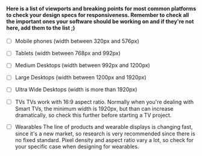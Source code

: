 #### Here is a list of viewports and breaking points for most common platforms to check your design specs for responsiveness. Remember to check all the important ones your software should be working on and if they're not here, add them to the list ;)

* [ ] Mobile phones 
(width between 320px and 576px)

* [ ] Tablets 
(width between 768px and 992px)

* [ ] Medium Desktops 
(width between 992px and 1200px)

* [ ] Large Desktops 
(width between 1200px and 1920px)

* [ ] Ultra Wide Desktops 
(width is more than 1920px)

* [ ] TVs
TVs work with 16:9 aspect ratio. Normally when you're dealing with Smart TVs, the minimum width is 1920px, but than can increase dramatically, so check this further before starting a TV project. 

* [ ] Wearables
The line of products and wearable displays is changing fast, since it's a new market, so research is very recommended since there is no fixed standard. Pixel density and aspect ratio vary a lot, so check for your specific case when designing for wearables. 
 
